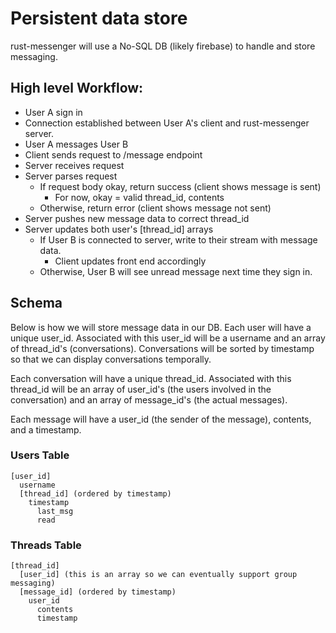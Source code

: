 # Persistent data store

rust-messenger will use a No-SQL DB (likely firebase) to handle and store messaging. 


## High level Workflow:

* User A sign in
* Connection established between User A's client and rust-messenger server.
* User A messages User B
* Client sends request to /message endpoint
* Server receives request
* Server parses request
  * If request body okay, return success (client shows message is sent)
    * For now, okay = valid thread_id, contents
  * Otherwise, return error (client shows message not sent)
* Server pushes new message data to correct thread_id
* Server updates both user's [thread_id] arrays
  * If User B is connected to server, write to their stream with message data. 
    *   Client updates front end accordingly
  * Otherwise, User B will see unread message next time they sign in. 


## Schema 

Below is how we will store message data in our DB. Each user will have a unique user_id. Associated with this user_id will be a username and an array of thread_id's (conversations). Conversations will be sorted by timestamp so that we can display conversations temporally. 

Each conversation will have a unique thread_id. Associated with this thread_id will be an array of user_id's (the users involved in the conversation) and an array of message_id's (the actual messages). 

Each message will have a user_id (the sender of the message), contents, and a timestamp.


### Users Table

```
[user_id]
  username
  [thread_id] (ordered by timestamp)
    timestamp
      last_msg 
      read
```
### Threads Table

```
[thread_id]
  [user_id] (this is an array so we can eventually support group messaging)
  [message_id] (ordered by timestamp)
    user_id 
      contents
      timestamp
```